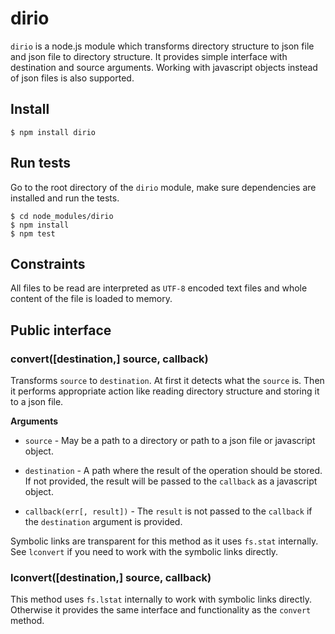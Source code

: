 # dirio
`dirio` is a node.js module which transforms directory structure to json file and json file to directory structure. It provides simple interface with destination and source arguments. Working with javascript objects instead of json files is also supported.

Install
-------
    $ npm install dirio

Run tests
---------
Go to the root directory of the `dirio` module, make sure dependencies are installed and run the tests.

    $ cd node_modules/dirio
    $ npm install
    $ npm test

Constraints
-----------
All files to be read are interpreted as `UTF-8` encoded text files and whole content of the file is loaded to memory.

Public interface
----------------

### convert([destination,] source, callback)

Transforms `source` to `destination`. At first it detects what the `source` is. Then it performs appropriate action like reading directory structure and storing it to a json file.

__Arguments__
* `source` - May be a path to a directory or path to a json file or javascript object.

* `destination` - A path where the result of the operation should be stored. If not provided, the result will be passed to the `callback` as a javascript object.

* `callback(err[, result])` - The `result` is not passed to the `callback` if the `destination` argument is provided.

Symbolic links are transparent for this method as it uses `fs.stat` internally. See `lconvert` if you need to work with the symbolic links directly.

### lconvert([destination,] source, callback)

This method uses `fs.lstat` internally to work with symbolic links directly. Otherwise it provides the same interface and functionality as the `convert` method.
